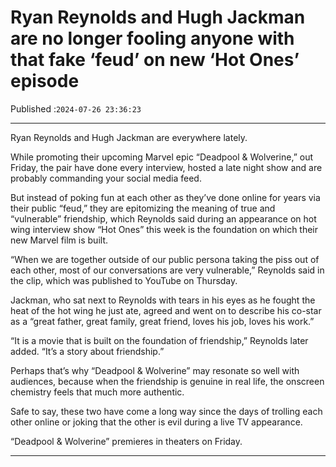 # Ryan Reynolds and Hugh Jackman are no longer fooling anyone with that fake ‘feud’ on new ‘Hot Ones’ episode

Published :`2024-07-26 23:36:23`

---

Ryan Reynolds and Hugh Jackman are everywhere lately.

While promoting their upcoming Marvel epic “Deadpool & Wolverine,” out Friday, the pair have done every interview, hosted a late night show and are probably commanding your social media feed.

But instead of poking fun at each other as they’ve done online for years via their public “feud,” they are epitomizing the meaning of true and “vulnerable” friendship, which Reynolds said during an appearance on hot wing interview show “Hot Ones” this week is the foundation on which their new Marvel film is built.

“When we are together outside of our public persona taking the piss out of each other, most of our conversations are very vulnerable,” Reynolds said in the clip, which was published to YouTube on Thursday.

Jackman, who sat next to Reynolds with tears in his eyes as he fought the heat of the hot wing he just ate, agreed and went on to describe his co-star as a “great father, great family, great friend, loves his job, loves his work.”

“It is a movie that is built on the foundation of friendship,” Reynolds later added. “It’s a story about friendship.”

Perhaps that’s why “Deadpool & Wolverine” may resonate so well with audiences, because when the friendship is genuine in real life, the onscreen chemistry feels that much more authentic.

Safe to say, these two have come a long way since the days of trolling each other online or joking that the other is evil during a live TV appearance.

“Deadpool & Wolverine” premieres in theaters on Friday.

---

